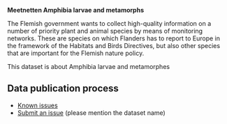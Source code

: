 **Meetnetten Amphibia larvae and metamorphs**

The Flemish government wants to collect high-quality information on a number of priority plant and animal species by means of monitoring networks. These are species on which Flanders has to report to Europe in the framework of the Habitats and Birds Directives, but also other species that are important for the Flemish nature policy.

This dataset is about Amphibia larvae and metamorphes
## Data publication process

* [Known issues](https://github.com/inbo/soortenmeetnetten-events/labels/meetnetten-32-amfibieën-larven-en-metamorfen/)
* [Submit an issue](https://github.com/inbo/soortenmeetnetten-events/issues/new) (please mention the dataset name)